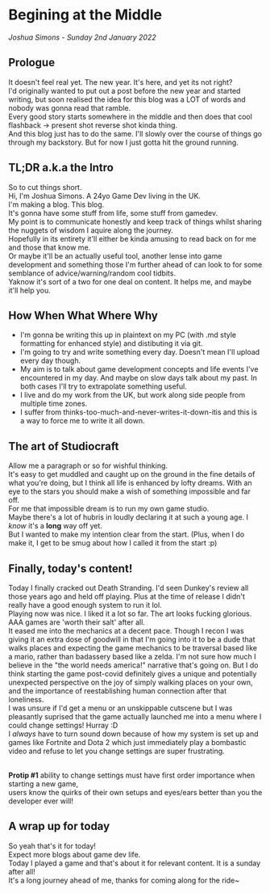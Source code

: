 # Begining at the Middle
*Joshua Simons - Sunday 2nd January 2022*

## Prologue
It doesn't feel real yet. The new year. It's here, and yet its not right?<br>
I'd originally wanted to put out a post before the new year and started writing, but soon realised the idea for this blog was a LOT of words and nobody was gonna read that ramble.<br>
Every good story starts somewhere in the middle and then does that cool flashback -> present shot reverse shot kinda thing.<br>
And this blog just has to do the same. I'll slowly over the course of things go through my backstory. But for now I just gotta hit the ground running.<br>

## TL;DR a.k.a the Intro
So to cut things short.<br>
Hi, I'm Joshua Simons. A 24yo Game Dev living in the UK.<br>
I'm making a blog. This blog. <br>
It's gonna have some stuff from life, some stuff from gamedev.<br>
My point is to communicate honestly and keep track of things whilst sharing the nuggets of wisdom I aquire along the journey. <br>
Hopefully in its entirety it'll either be kinda amusing to read back on for me and those that know me.<br>
Or maybe it'll be an actually useful tool, another lense into game development and something those I'm further ahead of can look to for some semblance of advice/warning/random cool tidbits.<br>
Yaknow it's sort of a two for one deal on content. It helps me, and maybe it'll help you.<br>

## How When What Where Why
- I'm gonna be writing this up in plaintext on my PC (with .md style formatting for enhanced style) and distibuting it via git.<br>
- I'm going to try and write something every day. Doesn't mean I'll upload every day though.<br>
- My aim is to talk about game development concepts and life events I've encountered in my day. And maybe on slow days talk about my past. In both cases I'll try to extrapolate something useful.<br>
- I live and do my work from the UK, but work along side people from multiple time zones.<br>
- I suffer from thinks-too-much-and-never-writes-it-down-itis and this is a way to force me to write it all down.<br>

## The art of Studiocraft
Allow me a paragraph or so for wishful thinking.<br>
It's easy to get muddled and caught up on the ground in the fine details of what you're doing, but I think all life is enhanced by lofty dreams. With an eye to the stars you should make a wish of something impossible and far off.<br>
For me that impossible dream is to run my own game studio. <br>
Maybe there's a lot of hubris in loudly declaring it at such a young age. I *know* it's a **long** way off yet.<br>
But I wanted to make my intention clear from the start. (Plus, when I do make it, I get to be smug about how I called it from the start :p)<br>

## Finally, today's content!
Today I finally cracked out Death Stranding. I'd seen Dunkey's review all those years ago and held off playing. Plus at the time of release I didn't really have a good enough system to run it lol.<br>
Playing now was nice. I liked it a lot so far. The art looks fucking glorious. AAA games are 'worth their salt' after all.<br>
It eased me into the mechanics at a decent pace. Though I recon I was giving it an extra dose of goodwill in that I'm going into it to be a dude that walks places and expecting the game mechanics to be traversal based like a mario, rather than badassery based like a zelda. I'm not sure how much I believe in the "the world needs america!" narrative that's going on. But I do think starting the game post-covid definitely gives a unique and potentially unexpected perspective on the joy of simply walking places on your own, and the importance of reestablishing human connection after that loneliness.<br>
I was unsure if I'd get a menu or an unskippable cutscene but I was pleasantly suprised that the game actually launched me into a menu where I could change settings! Hurray :D<br>
I *always* have to turn sound down because of how my system is set up and games like Fortnite and Dota 2 which just immediately play a bombastic video and refuse to let you change settings are super frustrating.<br><br>

**Protip #1** ability to change settings must have first order importance when starting a new game, <br>
users know the quirks of their own setups and eyes/ears better than you the developer ever will!

## A wrap up for today
So yeah that's it for today! <br>
Expect more blogs about game dev life.<br>
Today I played a game and that's about it for relevant content. It is a sunday after all!<br>
It's a long journey ahead of me, thanks for coming along for the ride~